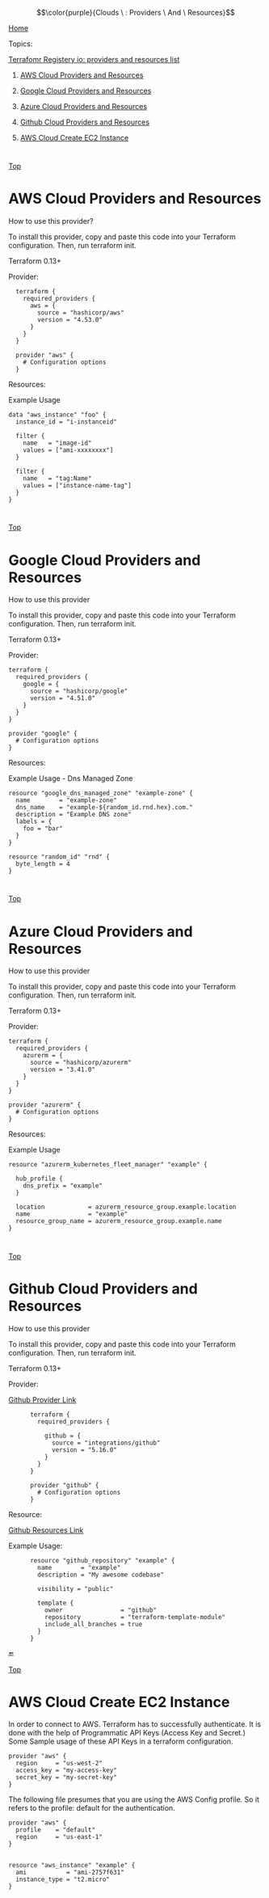 $$\color{purple}{Clouds \ : Providers \ And \ Resources}$$


[Home](#all-file-links.md)
<a name="top"></a>

Topics: 

  [Terrafomr Registery io: providers and resources list](https://registry.terraform.io/)
 
  1. [AWS Cloud Providers and Resources](#aws-providers-resources)
   
  2. [Google Cloud Providers and Resources](#google-providers-resources)
   
  3. [Azure Cloud Providers and Resources](#azure-providers-resources)
    
  4. [Github Cloud Providers and Resources](#github-providers-resources)
    
  5. [AWS Cloud Create EC2 Instance](#aws-ec2-create-instance)        
        
    
    
   
   
    
    
    
    
    
#
[Top](#top)
<a name="aws-providers-resources"></a>
# AWS Cloud Providers and Resources

How to use this provider?

To install this provider, copy and paste this code into your Terraform configuration. Then, run terraform init.

Terraform 0.13+

Provider:


      terraform {
        required_providers {
          aws = {
            source = "hashicorp/aws"
            version = "4.53.0"
          }
        }
      }

      provider "aws" {
        # Configuration options
      }




Resources:

Example Usage


    data "aws_instance" "foo" {
      instance_id = "i-instanceid"

      filter {
        name   = "image-id"
        values = ["ami-xxxxxxxx"]
      }

      filter {
        name   = "tag:Name"
        values = ["instance-name-tag"]
      }
    }




#
[Top](#top)
<a name="google-providers-resources"></a>
# Google Cloud Providers and Resources



How to use this provider

To install this provider, copy and paste this code into your Terraform configuration. Then, run terraform init.

Terraform 0.13+


Provider:


    terraform {
      required_providers {
        google = {
          source = "hashicorp/google"
          version = "4.51.0"
        }
      }
    }

    provider "google" {
      # Configuration options
    }



Resources:


Example Usage - Dns Managed Zone


    resource "google_dns_managed_zone" "example-zone" {
      name        = "example-zone"
      dns_name    = "example-${random_id.rnd.hex}.com."
      description = "Example DNS zone"
      labels = {
        foo = "bar"
      }
    }

    resource "random_id" "rnd" {
      byte_length = 4
    }




#
[Top](#top)
<a name="azure-providers-resources"></a>
# Azure Cloud Providers and Resources


How to use this provider

To install this provider, copy and paste this code into your Terraform configuration. Then, run terraform init.

Terraform 0.13+


Provider:



    terraform {
      required_providers {
        azurerm = {
          source = "hashicorp/azurerm"
          version = "3.41.0"
        }
      }
    }

    provider "azurerm" {
      # Configuration options
    }



Resources: 

Example Usage

    resource "azurerm_kubernetes_fleet_manager" "example" {

      hub_profile {
        dns_prefix = "example"
      }

      location            = azurerm_resource_group.example.location
      name                = "example"
      resource_group_name = azurerm_resource_group.example.name
    }




#
[Top](#top)
<a name="github-providers-resources"></a>
# Github Cloud Providers and Resources


How to use this provider

To install this provider, copy and paste this code into your Terraform configuration. Then, run terraform init.

Terraform 0.13+

Provider: 

[Github Provider Link](https://registry.terraform.io/providers/integrations/github/5.16.0)


          terraform {
            required_providers {
            
              github = {
                source = "integrations/github"
                version = "5.16.0"
              }
            }
          }

          provider "github" {
            # Configuration options
          }


Resource:

[Github Resources Link](https://registry.terraform.io/providers/integrations/github/latest/docs)


Example Usage:

          resource "github_repository" "example" {
            name        = "example"
            description = "My awesome codebase"

            visibility = "public"

            template {
              owner                = "github"
              repository           = "terraform-template-module"
              include_all_branches = true
            }
          }



:end:


[Top](#top)
<a name="aws-ec2-create-instance"></a>
# AWS Cloud Create EC2 Instance

In order to connect to AWS. Terraform has to successfully authenticate. It is done with the help of Programmatic API Keys (Access Key and Secret.)
Some Sample usage of these API Keys in a terraform configuration.


    provider "aws" {
      region     = "us-west-2"
      access_key = "my-access-key"
      secret_key = "my-secret-key"
    }



The following file presumes that you are using the AWS Config profile. So it refers to the profile: default for the authentication.


    provider "aws" {
      profile    = "default"
      region     = "us-east-1"
    }
    

    resource "aws_instance" "example" {
      ami           = "ami-2757f631"
      instance_type = "t2.micro"
    }







        










